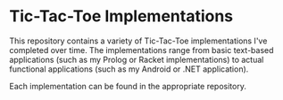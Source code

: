 # Tic-Tac-Toe Implementations

This repository contains a variety of Tic-Tac-Toe implementations I've completed over time. The implementations range from basic text-based applications (such as my Prolog or Racket implementations) to actual functional applications (such as my Android or .NET application).

Each implementation can be found in the appropriate repository.